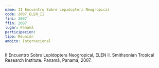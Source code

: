 ```yaml
---
name: II Encuentro Sobre Lepidoptera Neogropical
code: 2007_ELEN_II
fini: 2007
ffin: 2007
lugar: Panamá
participacion:
tipo: Reunión
ambito: Internacional
---
```


II Encuentro Sobre Lepidoptera Neogropical, ELEN II. Smithsonian Tropical Research Institute. Panamá, Panamá, 2007.
